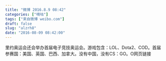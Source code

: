 ```yaml
---
title: "微博 2016.8.9 08:42"
categories: ["嘀咕"]
tags: ["来自微博 weibo.com"]
draft: false
slug: "alzrh8"
date: "2016-08-09 08:42:00"
---
```


<p>里约奥运会还会举办首届电子竞技奥运会。游戏包含：LOL、Dota2、COD。首届参赛国：美国、英国、巴西、加拿大。没有中国，没有CS：GO。O网页链接 ​​​​</p>
